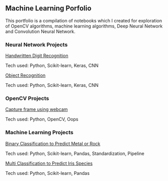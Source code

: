 ## Machine Learning Porfolio

This portfolio is a compilation of notebooks which I created for exploration of OpenCV algorithms, machine learning algorithms, Deep Neural Network and Convolution Neural Network.

### Neural Network Projects
<a href="https://github.com/srivankur/ankursri/blob/master/Handwritten_Digit_Recognition.ipynb">Handwritten Digit Recognition</a>

Tech used: Python, Scikit-learn, Keras, CNN

<a href="https://github.com/srivankur/ankursri/blob/master/Object_Recognition.ipynb">Object Recognition</a>

Tech used: Python, Scikit-learn, Keras, CNN


### OpenCV Projects
<a href="https://github.com/srivankur/ankursri/tree/master/OpenCV">Capture frame using webcam</a>

Tech used: Python, OpenCV, Oops

### Machine Learning Projects
<a href="https://github.com/srivankur/ankursri/blob/master/Binary_Classification.ipynb">Binary Classification to Predict Metal or Rock</a>

Tech used: Python, Scikit-learn, Pandas, Standardization, Pipeline

<a href="https://github.com/srivankur/ankursri/blob/master/Multi_Classification.ipynb">Multi Classification to Predict Iris Species</a>

Tech used: Python, Scikit-learn, Pandas

